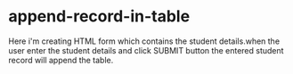 # append-record-in-table
Here i'm creating HTML form which contains the student details.when the user enter the student details and click SUBMIT button the entered student record will append the table.
